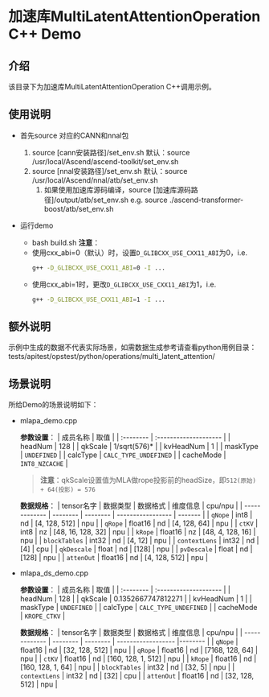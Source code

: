 # 加速库MultiLatentAttentionOperation C++ Demo
## 介绍
该目录下为加速库MultiLatentAttentionOperation C++调用示例。

## 使用说明
- 首先source 对应的CANN和nnal包
    1. source [cann安装路径]/set_env.sh
        默认：source /usr/local/Ascend/ascend-toolkit/set_env.sh
    2. source [nnal安装路径]/set_env.sh
        默认：source /usr/local/Ascend/nnal/atb/set_env.sh
        1. 如果使用加速库源码编译，source [加速库源码路径]/output/atb/set_env.sh
        e.g. source ./ascend-transformer-boost/atb/set_env.sh

- 运行demo
    - bash build.sh
    **注意**：
    - 使用cxx_abi=0（默认）时，设置`D_GLIBCXX_USE_CXX11_ABI`为0，i.e.
        ```sh
        g++ -D_GLIBCXX_USE_CXX11_ABI=0 -I ...
        ```
    - 使用cxx_abi=1时，更改`D_GLIBCXX_USE_CXX11_ABI`为1，i.e.
        ```sh
        g++ -D_GLIBCXX_USE_CXX11_ABI=1 -I ...
        ```

## 额外说明
示例中生成的数据不代表实际场景，如需数据生成参考请查看python用例目录：
tests/apitest/opstest/python/operations/multi_latent_attention/

## 场景说明

  所给Demo的场景说明如下：

- mlapa_demo.cpp
  
    **参数设置**：
    | 成员名称   | 取值                  |
    | :-------- | :-------------------- |
    | headNum   | 128                   |
    | qkScale   | 1/sqrt(576)*          |
    | kvHeadNum | 1                     |
    | maskType  | `UNDEFINED`           |
    | calcType  | `CALC_TYPE_UNDEFINED` |
    | cacheMode | `INT8_NZCACHE`        |

    > **注意**：qkScale设置值为MLA做rope投影前的headSize，即`512(原始) + 64(投影) = 576`

    **数据规格**：
    | tensor名字    | 数据类型  | 数据格式  | 维度信息          | cpu/npu |
    | ------------- | -------- | -------- | ----------------- | ------- |
    | `qNope`       | int8     | nd       | [4, 128, 512]     | npu     |
    | `qRope`       | float16  | nd       | [4, 128, 64]      | npu     |
    | `ctKV`        | int8     | nz       | [48, 16, 128, 32] | npu     |
    | `kRope`       | float16  | nz       | [48, 4, 128, 16]  | npu     |
    | `blockTables` | int32    | nd       | [4, 12]           | npu     |
    | `contextLens` | int32    | nd       | [4]               | cpu     |
    | `qkDescale`   | float    | nd       | [128]             | npu     |
    | `pvDescale`   | float    | nd       | [128]             | npu     |
    | `attenOut`    | float16  | nd       | [4, 128, 512]     | npu     |

- mlapa_ds_demo.cpp  

    **参数设置**：
    | 成员名称   | 取值                  |
    | :-------- | :-------------------- |
    | headNum   | 128                   |
    | qkScale   | 0.1352667747812271    |
    | kvHeadNum | 1                     |
    | maskType  | `UNDEFINED`           |
    | calcType  | `CALC_TYPE_UNDEFINED` |
    | cacheMode | `KROPE_CTKV`          |

    **数据规格**：
    | tensor名字     | 数据类型  | 数据格式  | 维度信息           | cpu/npu |
    | ------------- | -------- | -------- | ------------------ |-------- |
    | `qNope`       | float16  | nd       | [32, 128, 512]     | npu     |
    | `qRope`       | float16  | nd       | [7168, 128, 64]    | npu     |
    | `ctKV`        | float16  | nd       | [160, 128, 1, 512] | npu     |
    | `kRope`       | float16  | nd       | [160, 128, 1, 64]  | npu     |
    | `blockTables` | int32    | nd       | [32, 5]            | npu     |
    | `contextLens` | int32    | nd       | [32]               | cpu     |
    | `attenOut`    | float16  | nd       | [32, 128, 512]     | npu     |
